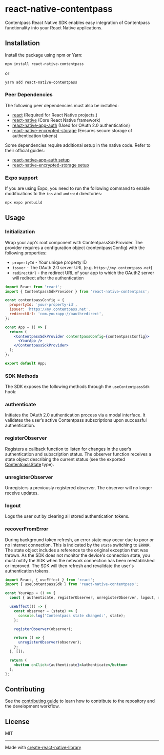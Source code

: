 # react-native-contentpass

Contentpass React Native SDK enables easy integration of Contentpass functionality into your React Native applications.

## Installation
Install the package using npm or Yarn:

```sh
npm install react-native-contentpass
```

or

```sh
yarn add react-native-contentpass
```

### Peer Dependencies
The following peer dependencies must also be installed:
- [react](https://github.com/facebook/react) (Required for React Native projects.)
- [react-native](https://github.com/facebook/react-native) (Core React Native framework)
- [react-native-app-auth](https://github.com/FormidableLabs/react-native-app-auth) (Used for OAuth 2.0 authentication)
- [react-native-encrypted-storage](https://github.com/emeraldsanto/react-native-encrypted-storage) (Ensures secure storage of authentication tokens)

Some dependencies require additional setup in the native code. Refer to their official guides:
- [react-native-app-auth setup](https://commerce.nearform.com/open-source/react-native-app-auth/docs#setup)
- [react-native-encrypted-storage setup](https://github.com/emeraldsanto/react-native-encrypted-storage?tab=readme-ov-file#installation)

### Expo support
If you are using Expo, you need to run the following command to enable modifications to the `ios` and `android` directories:

```sh
npx expo prebuild
```

## Usage

### Initialization
Wrap your app's root component with ContentpassSdkProvider. The provider requires a configuration object (contentpassConfig) with the following properties:
- `propertyId` - Your unique property ID
- `issuer` - The OAuth 2.0 server URL (e.g. `https://my.contentpass.net`)
- `redirectUrl` - the redirect URL of your app to which the OAuth2 server will redirect after the authentication


```jsx
import React from 'react';
import { ContentpassSdkProvider } from 'react-native-contentpass';

const contentpassConfig = {
  propertyId: 'your-property-id',
  issuer: 'https://my.contentpass.net',
  redirectUrl: 'com.yourapp://oauthredirect',
};

const App = () => {
  return (
    <ContentpassSdkProvider contentpassConfig={contentpassConfig}>
      <YourApp />
    </ContentpassSdkProvider>
  );
};

export default App;
```

### SDK Methods
The SDK exposes the following methods through the `useContentpassSdk` hook:

### authenticate
Initiates the OAuth 2.0 authentication process via a modal interface. It validates the user’s active Contentpass subscriptions
upon successful authentication.

### registerObserver
Registers a callback function to listen for changes in the user’s authentication and subscription status. The observer function
receives a state object describing the current status (see the exported [ContentpassState](./src/types/ContentpassState.ts) type).

### unregisterObserver
Unregisters a previously registered observer. The observer will no longer receive updates.

### logout
Logs the user out by clearing all stored authentication tokens.

### recoverFromError
During background token refresh, an error state may occur due to poor or no internet connection. This is indicated by the
`state` switching to `ERROR`. The state object includes a reference to the original exception that was thrown. As the SDK
does not monitor the device's connection state, you must notify the SDK when the network connection has been reestablished
or improved. The SDK will then refresh and revalidate the user's authentication tokens.

```jsx
import React, { useEffect } from 'react';
import { useContentpassSdk } from 'react-native-contentpass';

const YourApp = () => {
  const { authenticate, registerObserver, unregisterObserver, logout, recoverFromError } = useContentpassSdk();

  useEffect(() => {
    const observer = (state) => {
      console.log('Contentpass state changed:', state);
    };

    registerObserver(observer);

    return () => {
      unregisterObserver(observer);
    };
  }, []);

  return (
    <button onClick={authenticate}>Authenticate</button>
  );
};
```


## Contributing

See the [contributing guide](CONTRIBUTING.md) to learn how to contribute to the repository and the development workflow.

## License

MIT

---

Made with [create-react-native-library](https://github.com/callstack/react-native-builder-bob)
